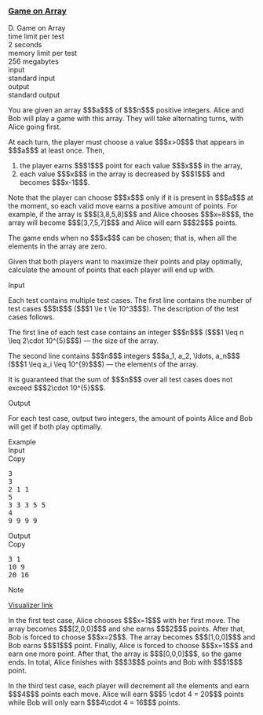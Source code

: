 <h3><a href="https://codeforces.com/contest/2147/problem/D" target="_blank" rel="noopener noreferrer">Game on Array</a></h3>

<div class="header"><div class="title">D. Game on Array</div><div class="time-limit"><div class="property-title">time limit per test</div>2 seconds</div><div class="memory-limit"><div class="property-title">memory limit per test</div>256 megabytes</div><div class="input-file input-standard"><div class="property-title">input</div>standard input</div><div class="output-file output-standard"><div class="property-title">output</div>standard output</div></div><div><p>You are given an array $$$a$$$ of $$$n$$$ positive integers. Alice and Bob will play a game with this array. They will take alternating turns, with Alice going first.</p><p>At each turn, the player must choose a value $$$x>0$$$ that appears in $$$a$$$ at least once. Then, </p><ol> <li> the player earns $$$1$$$ point for each value $$$x$$$ in the array, </li><li> each value $$$x$$$ in the array is decreased by $$$1$$$ and becomes $$$x-1$$$. </li></ol> Note that the player can choose $$$x$$$ only if it is present in $$$a$$$ at the moment, so each valid move earns a positive amount of points. For example, if the array is $$$[3,8,5,8]$$$ and Alice chooses $$$x=8$$$, the array will become $$$[3,7,5,7]$$$ and Alice will earn $$$2$$$ points.<p>The game ends when no $$$x$$$ can be chosen; that is, when all the elements in the array are zero.</p><p>Given that both players want to maximize their points and play optimally, calculate the amount of points that each player will end up with.</p></div><div class="input-specification"><div class="section-title">Input</div><p>Each test contains multiple test cases. The first line contains the number of test cases $$$t$$$ ($$$1 \le t \le 10^3$$$). The description of the test cases follows. </p><p>The first line of each test case contains an integer $$$n$$$ ($$$1 \leq n \leq 2\cdot 10^{5}$$$) — the size of the array.</p><p>The second line contains $$$n$$$ integers $$$a_1, a_2, \ldots, a_n$$$ ($$$1 \leq a_i \leq 10^{9}$$$) — the elements of the array.</p><p>It is guaranteed that the sum of $$$n$$$ over all test cases does not exceed $$$2\cdot 10^{5}$$$.</p></div><div class="output-specification"><div class="section-title">Output</div><p>For each test case, output two integers, the amount of points Alice and Bob will get if both play optimally.</p></div><div class="sample-tests"><div class="section-title">Example</div><div class="sample-test"><div class="input"><div class="title">Input<div title="Copy" data-clipboard-target="#id006199933333015661" id="id0012317652158185366" class="input-output-copier">Copy</div></div><pre id="id006199933333015661"><div class="test-example-line test-example-line-even test-example-line-0">3</div><div class="test-example-line test-example-line-odd test-example-line-1">3</div><div class="test-example-line test-example-line-odd test-example-line-1">2 1 1</div><div class="test-example-line test-example-line-even test-example-line-2">5</div><div class="test-example-line test-example-line-even test-example-line-2">3 3 3 5 5</div><div class="test-example-line test-example-line-odd test-example-line-3">4</div><div class="test-example-line test-example-line-odd test-example-line-3">9 9 9 9</div></pre></div><div class="output"><div class="title">Output<div title="Copy" data-clipboard-target="#id004033775210780445" id="id0040453888441721075" class="input-output-copier">Copy</div></div><pre id="id004033775210780445"><div class="test-example-line test-example-line-odd test-example-line-1">3 1</div><div class="test-example-line test-example-line-even test-example-line-2">10 9</div><div class="test-example-line test-example-line-odd test-example-line-3">20 16</div></pre></div></div></div><div class="note"><div class="section-title">Note</div><p><a href="https://codeforces.com/assets/contests/2147/D_L6mCC2TWFOxWZySjNzRU.html">Visualizer link</a></p><p>In the first test case, Alice chooses $$$x=1$$$ with her first move. The array becomes $$$[2,0,0]$$$ and she earns $$$2$$$ points. After that, Bob is forced to choose $$$x=2$$$. The array becomes $$$[1,0,0]$$$ and Bob earns $$$1$$$ point. Finally, Alice is forced to choose $$$x=1$$$ and earn one more point. After that, the array is $$$[0,0,0]$$$, so the game ends. In total, Alice finishes with $$$3$$$ points and Bob with $$$1$$$ point.</p><p>In the third test case, each player will decrement all the elements and earn $$$4$$$ points each move. Alice will earn $$$5 \cdot 4 = 20$$$ points while Bob will only earn $$$4\cdot 4 = 16$$$ points.</p></div>